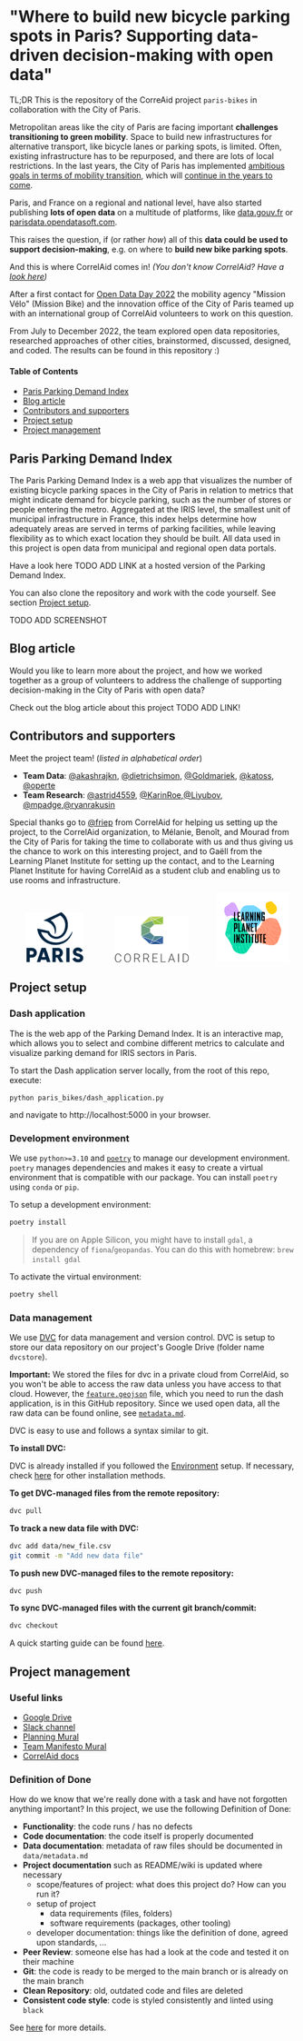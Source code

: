 # "Where to build new bicycle parking spots in Paris? Supporting data-driven decision-making with open data"

TL;DR This is the repository of the CorreAid project `paris-bikes` in collaboration with the City of Paris.

Metropolitan areas like the city of Paris are facing important **challenges transitioning to green mobility**. Space to build new infrastructures for alternative transport, like bicycle lanes or parking spots, is limited. Often, existing infrastructure has to be repurposed, and there are lots of local restrictions. In the last years, the City of Paris has implemented [ambitious goals in terms of mobility transition](https://www.paris.fr/pages/paris-a-velo-225), which will [continue in the years to come](https://www.paris.fr/pages/un-nouveau-plan-velo-pour-une-ville-100-cyclable-19554).

Paris, and France on a regional and national level, have also started publishing **lots of open data** on a multitude of platforms, like [data.gouv.fr](https://www.data.gouv.fr/fr/) or [parisdata.opendatasoft.com](https://parisdata.opendatasoft.com/).

This raises the question, if (or rather *how*) all of this **data could be used to support decision-making**, e.g. on where to **build new bike parking spots**.

And this is where CorrelAid comes in! *(You don't know CorrelAid? Have a [look here](https://correlaid.org/en/))*

After a first contact for [Open Data Day 2022](https://github.com/CorrelAid/open_data_22_paris) the mobility agency "Mission Vélo" (Mission Bike) and the innovation office of the City of Paris teamed up with an international group of CorrelAid volunteers to work on this question.

From July to December 2022, the team explored open data repositories, researched approaches of other cities, brainstormed, discussed, designed, and coded. The results can be found in this repository :)  

#### Table of Contents  
- [Paris Parking Demand Index](#paris-parking-demand-index)
- [Blog article](#blog-article)
- [Contributors and supporters](#contributors-and-supporters)
- [Project setup](#project-setup)
- [Project management](#project-management)

## Paris Parking Demand Index

The Paris Parking Demand Index is a web app that visualizes the number of existing bicycle parking spaces in the City of Paris in relation to metrics that might indicate demand for bicycle parking, such as the number of stores or people entering the metro.
Aggregated at the IRIS level, the smallest unit of municipal infrastructure in France, this index helps determine how adequately areas are served in terms of parking facilities, while leaving flexibility as to which exact location they should be built.
All data used in this project is open data from municipal and regional open data portals.

Have a look here TODO ADD LINK at a hosted version of the Parking Demand Index.

You can also clone the repository and work with the code yourself. See section [Project setup](#project-setup).

TODO ADD SCREENSHOT

## Blog article

Would you like to learn more about the project, and how we worked together as a group of volunteers to address the challenge of supporting decision-making in the City of Paris with open data? 

Check out the blog article about this project TODO ADD LINK!

## Contributors and supporters

Meet the project team! (*listed in alphabetical order*)
- **Team Data**: [@akashrajkn](https://github.com/akashrajkn), [@dietrichsimon](https://github.com/dietrichsimon), [@Goldmariek](https://github.com/Goldmariek), [@katoss](https://github.com/katoss), [@operte](https://github.com/operte)
- **Team Research**: [@astrid4559](https://github.com/astrid4559), [@KarinRoe](https://github.com/KarinRoe),[@Liyubov](https://github.com/Liyubov), [@mpadge](https://github.com/mpadge),[@ryanrakusin](https://github.com/ryanrakusin)

Special thanks go to [@friep](https://github.com/friep) from CorrelAid for helping us setting up the project, to the CorrelAid organization, to Mélanie, Benoît, and Mourad from the City of Paris for taking the time to collaborate with us and thus giving us the chance to work on this interesting project, and to Gaëll from the Learning Planet Institute for setting up the contact, and to the Learning Planet Institute for having CorrelAid as a student club and enabling us to use rooms and infrastructure.

<p align="center">
    <img src="img/Ville_de_Paris_Logo.png" width="100" style="margin-left:20px"> &ensp;&ensp;&ensp;&ensp;
    <img src="img/CorrelAid_Logo.png" width="130" style="padding-left:20px"> &ensp;&ensp;&ensp;
    <img src="img/LPI_Logo.png" width="130" style="margin-left:20px">    
</p>

## Project setup

### Dash application

The is the web app of the Parking Demand Index. It is an interactive map, which allows you to select and combine different metrics to calculate and visualize parking demand for IRIS sectors in Paris. 

To start the Dash application server locally, from the root of this repo, execute:

```
python paris_bikes/dash_application.py
```

and navigate to http://localhost:5000 in your browser.

### Development environment

We use `python>=3.10` and [`poetry`](https://python-poetry.org/docs/basic-usage/) to manage our development environment.
`poetry` manages dependencies and makes it easy to create a virtual environment that is compatible with our package.
You can install `poetry` using `conda` or `pip`.

To setup a development environment:

```bash
poetry install
```

> If you are on Apple Silicon, you might have to install `gdal`, a dependency of `fiona`/`geopandas`.
You can do this with homebrew: `brew install gdal`

To activate the virtual environment:

```bash
poetry shell
```

### Data management

We use [DVC](https://dvc.org/) for data management and version control.
DVC is setup to store our data repository on our project's Google Drive (folder name `dvcstore`). 

**Important:** We stored the files for dvc in a private cloud from CorrelAid, so you won't be able to access the raw data unless you have access to that cloud. However, the [`feature.geojson`](data/feature/feature.geojson) file, which you need to run the dash application, is in this GitHub repository. Since we used open data, all the raw data can be found online, see [`metadata.md`](data/metadata.md).

DVC is easy to use and follows a syntax similar to git.

**To install DVC:**

DVC is already installed if you followed the [Environment](#environment) setup.
If necessary, check [here](https://dvc.org/doc/install) for other installation methods.

**To get DVC-managed files from the remote repository:**

```bash
dvc pull
```

**To track a new data file with DVC:**

```bash
dvc add data/new_file.csv
git commit -m "Add new data file"
```

**To push new DVC-managed files to the remote repository:**

```bash
dvc push
```

**To sync DVC-managed files with the current git branch/commit:**

```bash
dvc checkout
```

A quick starting guide can be found [here](https://dvc.org/doc/start/data-management).

## Project management

### Useful links

- [Google Drive](https://drive.google.com/drive/folders/1mmsON23Bz-7xB3Y3qGHC0kqSKG6aXUVr)
- [Slack channel](https://correlaid.slack.com/archives/C03NAN24GDN)
- [Planning Mural](https://app.mural.co/t/correlaid9916/m/correlaid9916/1657610032235/e86d4422b5be6421cd132e9c47a3eb82f0d191f3)
- [Team Manifesto Mural](https://app.mural.co/t/correlaid9916/m/correlaid9916/1657265397906/558401920c32987ce75a2853aaea0e06aa6e94e2)
- [CorrelAid docs](https://docs.correlaid.org/)

### Definition of Done

How do we know that we're really done with a task and have not forgotten anything important? In this project, we use the following Definition of Done:

- **Functionality**: the code runs / has no defects
- **Code documentation**: the code itself is properly documented
- **Data documentation**: metadata of raw files should be documented in `data/metadata.md`
- **Project documentation** such as README/wiki is updated where necessary
    - scope/features of project: what does this project do? How can you run it?
    - setup of project
        - data requirements (files, folders)
        - software requirements (packages, other tooling)
    - developer documentation: things like the definition of done, agreed upon standards, ...
- **Peer Review**: someone else has had a look at the code and tested it on their machine
- **Git**: the code is ready to be merged to the main branch or is already on the main branch
- **Clean Repository**: old, outdated code and files are deleted
- **Consistent code style**: code is styled consistently and linted using `black`

See [here](https://github.com/CorrelAid/definition-of-done) for more details.
